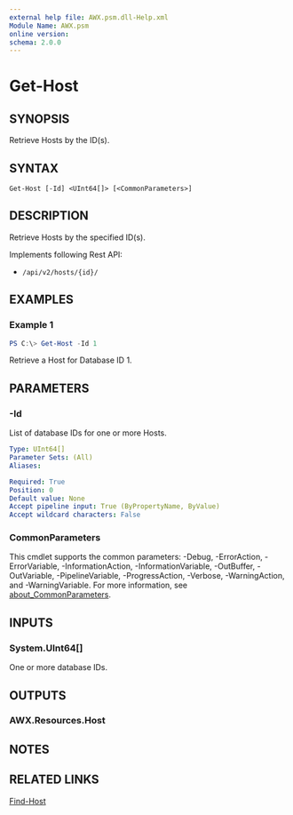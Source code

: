 ```yaml
---
external help file: AWX.psm.dll-Help.xml
Module Name: AWX.psm
online version:
schema: 2.0.0
---
```


# Get-Host

## SYNOPSIS
Retrieve Hosts by the ID(s).

## SYNTAX

```
Get-Host [-Id] <UInt64[]> [<CommonParameters>]
```

## DESCRIPTION
Retrieve Hosts by the specified ID(s).

Implements following Rest API:  
- `/api/v2/hosts/{id}/`  

## EXAMPLES

### Example 1
```powershell
PS C:\> Get-Host -Id 1
```

Retrieve a Host for Database ID 1.

## PARAMETERS

### -Id
List of database IDs for one or more Hosts.

```yaml
Type: UInt64[]
Parameter Sets: (All)
Aliases:

Required: True
Position: 0
Default value: None
Accept pipeline input: True (ByPropertyName, ByValue)
Accept wildcard characters: False
```

### CommonParameters
This cmdlet supports the common parameters: -Debug, -ErrorAction, -ErrorVariable, -InformationAction, -InformationVariable, -OutBuffer, -OutVariable, -PipelineVariable, -ProgressAction, -Verbose, -WarningAction, and -WarningVariable. For more information, see [about_CommonParameters](http://go.microsoft.com/fwlink/?LinkID=113216).

## INPUTS

### System.UInt64[]
One or more database IDs.

## OUTPUTS

### AWX.Resources.Host
## NOTES

## RELATED LINKS

[Find-Host](Find-Host.md)

